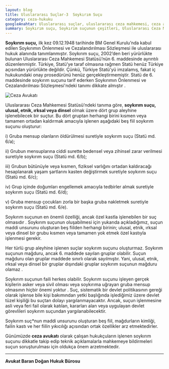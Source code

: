 ```yaml
---
layout: blog
title: Uluslararası Suçlar-3  Soykırım Suçu
category: ceza-hukuku
googleAnahtar: Uluslararası suçlar, uluslararası ceza mahkemesi, ceza avukatı, soykırım suçu, soykırım suçları, ataköy avukat, ağır ceza avukatı, bakırköy avukat, istanbul avukat, hukuk bürosu
summary: Soykırım suçu, Soykırım suçunun çeşitleri, Uluslararası Ceza Mahkemesi'nin yargı yetkisine giren soykırım suçu hakkında kısa bir yazı.
---
```


	
**Soykırım suçu,** ilk kez 09.12.1948 tarihinde BM Genel Kurulu’nda kabul edilen Soykırımın Önlenmesi ve Cezalandırılması Sözleşmesi  ile uluslararası hukuk alanında tanımlanmıştır. Soykırım suçu, 2002’den beri yürürlükte bulunan Uluslararası Ceza Mahkemesi Statüsü’nün 6. maddesinde ayrıntılı düzenlenmiştir. Türkiye, Statü’ye taraf olmasına rağmen Statü henüz Türkiye açısından yürürlükte değildir. Çünkü, Türkiye Statü’yü imzalamış, fakat iç hukukundaki onay prosedürünü henüz gerçekleştirmemiştir. Statü de 6. maddesinde soykırım suçunu tarif ederken Soykırımın Önlenmesi ve Cezalandırılması Sözleşmesi'ndeki tanımı dikkate almıştır . 

![Ceza Avukatı](https://camo.githubusercontent.com/69a5cf906c50922c23a0ad6fe227ece2eddfa0cd/687474703a2f2f692e68697a6c69726573696d2e636f6d2f6a6a32384f6a2e6a7067 "Ceza Avukatı")

Uluslararası Ceza Mahkemesi Statüsü’ndeki tanıma göre, **soykırım suçu, ulusal, etnik, ırksal veya dinsel** olmak üzere dört grup aleyhine işlenebilecek bir suçtur. Bu dört gruptan herhangi birini kısmen veya tamamen ortadan kaldırmak amacıyla işlenen aşağıdaki beş fiil soykırım suçunu oluşturur:

i) Gruba mensup olanların öldürülmesi suretiyle soykırım suçu (Statü md. 6/a); 

ii) Grubun mensuplarına ciddi surette bedensel veya zihinsel zarar verilmesi suretiyle soykırım suçu (Statü md. 6/b);

iii) Grubun bütünüyle veya kısmen, fiziksel varlığını ortadan kaldıracağı hesaplanarak yaşam şartlarını kasten değiştirmek suretiyle soykırım suçu (Statü md. 6/c); 

iv) Grup içinde doğumları engellemek amacıyla tedbirler almak suretiyle soykırım suçu (Statü md. 6/d); 

v) Gruba mensup çocukları zorla bir başka gruba nakletmek suretiyle soykırım suçu  (Statü md. 6/e).

Soykırım suçunun en önemli özelliği, ancak özel kastla işlenebilen bir suç olmasıdır . Soykırım suçunun oluşabilmesi için yukarıda açıkladığımız, suçun maddi unsurunu oluşturan beş fiilden herhangi birinin; ulusal, etnik, ırksal veya dinsel bir grubu kısmen veya tamamen yok etmek özel kastıyla işlenmesi gerekir. 

Her türlü grup aleyhine işlenen suçlar soykırım suçunu oluşturmaz. Soykırım suçunun mağduru, ancak 6. maddede sayılan gruplar olabilir. Suçun mağduru olan gruplar maddede sınırlı olarak sayılmıştır. Yani, ulusal, etnik, ırksal veya dinsel bir gruplar dışındaki gruplar soykırım suçunun mağduru olamaz .

Soykırım suçunun faili herkes olabilir. Soykırım suçunu işleyen gerçek kişilerin asker veya sivil olması veya soykırıma uğrayan gruba mensup olmasının hiçbir önemi yoktur . Suç, sistematik bir devlet politikasının gereği olarak işlense bile kişi bakımından yetki başlığında işlediğimiz üzere devlet tüzel kişiliği bu suçtan dolayı yargılanmayacaktır. Ancak, suçun işlenmesine asli veya feri fail olarak katılan, kararları alan veya uygulayan devlet görevlileri soykırım suçundan yargılanabilecektir.	

Soykırım suç*nun maddi unsurunu oluşturan beş fiil, mağdurların kimliği, failin kastı ve her fiilin yıkıcılığı açısından ortak özellikler arz etmektedirler.

Günümüzde **ceza avukatı** olarak çalışan hukukçuların işlenen soykırım suçunu dikkatle takip edip  teknik açıklamalarla mahkemeye bildirmeleri suçun soruşturulması için oldukça önem arzetmektedir.



______________________________________________________________________________________________________________________________________

**Avukat Baran Doğan Hukuk Bürosu**


